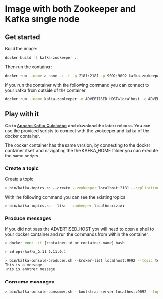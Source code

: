 
# Image with both Zookeeper and Kafka single node



## Get started

Build the image: 
```bash
docker build -t kafka-zookeeper .
```


Then run the container:
```bash
docker run --name a_name -i -t -p 2181:2181 -p 9092:9092 kafka-zookeeper
```

If you run the container with the following command you can connect to your kafka from outside of the container
```bash
docker run --name kafka-zookeeper -e ADVERTISED_HOST=localhost -e ADVERTISED_PORT=9092 -i -t -p 2181:2181 -p 9092:9092 kafka-zookeeper
```

## Play with it

Go to [Apache Kafka Quickstart](https://kafka.apache.org/quickstart) and download the latest release.
You can use the provided scripts to connect with the zookeeper and kafka of the docker container.

The docker container has the same version, by connecting to the docker container itself and navigating the the KAFKA_HOME folder you can execute the same scripts.

### Create a topic
Create a topic
```bash
> bin/kafka-topics.sh --create --zookeeper localhost:2181 --replication-factor 1 --partitions 1 --topic test
```

With the following command you can see the existing topics
```bash
> bin/kafka-topics.sh --list --zookeeper localhost:2181
```


### Produce messages

If you did not pass the ADVERTISED_HOST you will need to open a shell to your docker container and run the commands from within the container.
```bash
> docker exec -it [container-id or container-name] bash

> cd opt/kafka_2.11-0.11.0.1
```

```bash
> bin/kafka-console-producer.sh --broker-list localhost:9092 --topic test
This is a message
This is another message
```
### Consume messages
```bash
> bin/kafka-console-consumer.sh --bootstrap-server localhost:9092 --topic test --from-beginning
```
